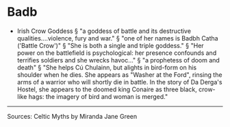 # Badb
- Irish Crow Goddess
§ "a goddess of battle and its destructive qualities....violence, fury and war."
§ "one of her names is Badbh Catha ('Battle Crow')"
§ "She is both a single and triple goddess."
§ "Her power on the battlefield is psychological: her presence confounds and terrifies soldiers and she wrecks havoc..."
§ "a prophetess of doom and death"
§ "She helps Cú Chulainn, but alights in bird-form on his shoulder when he dies. She appears as "Washer at the Ford", rinsing the arms of a warrior who will shortly die in battle. In the story of Da Derga's Hostel, she appears to the doomed king Conaire as three black, crow-like hags: the imagery of bird and woman is merged."

----------------------------------------------------------------------------------------------------------------------------------------------------------------
Sources:
	Celtic Myths by Miranda Jane Green

